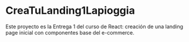 # CreaTuLanding1Lapioggia

Este proyecto es la Entrega 1 del curso de React: creación de una landing page inicial con componentes base del e-commerce.
